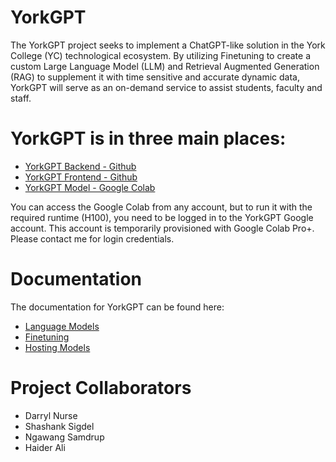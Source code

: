 # YorkGPT

The YorkGPT project seeks to implement a ChatGPT-like solution in the York College (YC) technological ecosystem. By utilizing Finetuning to create a custom Large Language Model (LLM) and Retrieval Augmented Generation (RAG) to supplement it with time sensitive and accurate dynamic data, YorkGPT will serve as an on-demand service to assist students, faculty and staff.

# YorkGPT is in three main places:
* [YorkGPT Backend - Github](https://github.com/darrylnurse/yorkgpt-server)
* [YorkGPT Frontend - Github](https://github.com/darrylnurse/yorkgpt-client)
* [YorkGPT Model - Google Colab](https://colab.research.google.com/drive/1jL6Juq0GLGlmfUbHdUdO19rxSomi5oFn)

You can access the Google Colab from any account, but to run it with the required runtime (H100), you need to be logged in to the YorkGPT Google account. This account is temporarily provisioned with Google Colab Pro+. Please contact me for login credentials.

# Documentation

The documentation for YorkGPT can be found here:
* [Language Models](https://github.com/darrylnurse/yorkgpt/blob/main/docs/language-models.md)
* [Finetuning](https://github.com/darrylnurse/yorkgpt/blob/main/docs/finetuning-models.md)
* [Hosting Models](https://github.com/darrylnurse/yorkgpt/blob/main/docs/hosting-models.md)


# Project Collaborators
* Darryl Nurse
* Shashank Sigdel
* Ngawang Samdrup
* Haider Ali
